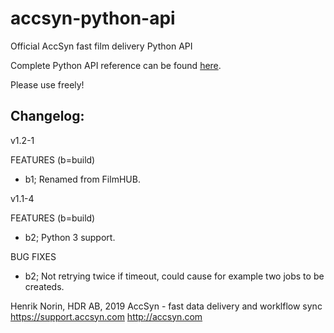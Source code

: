 # accsyn-python-api
Official AccSyn fast film delivery Python API

Complete Python API reference can be found [here](https://support.accsyn.com/python-api/).


Please use freely!


Changelog:
----------

v1.2-1

   FEATURES 
   (b=build)
   * b1; Renamed from FilmHUB.


v1.1-4
   
   FEATURES 
   (b=build)
   * b2; Python 3 support.

   BUG FIXES
   * b2; Not retrying twice if timeout, could cause for example two jobs to be createds.


Henrik Norin, HDR AB, 2019
AccSyn - fast data delivery and worklflow sync
https://support.accsyn.com
http://accsyn.com 

